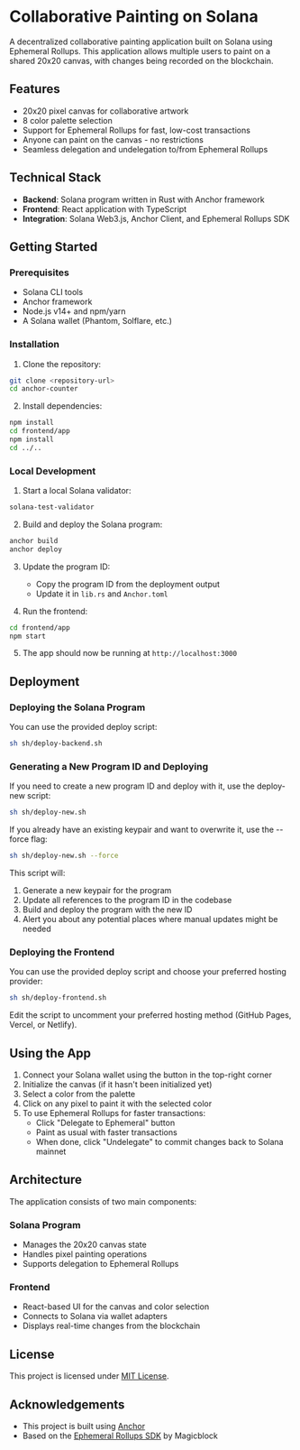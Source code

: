 # Collaborative Painting on Solana

A decentralized collaborative painting application built on Solana using Ephemeral Rollups. This application allows multiple users to paint on a shared 20x20 canvas, with changes being recorded on the blockchain.

## Features

- 20x20 pixel canvas for collaborative artwork
- 8 color palette selection
- Support for Ephemeral Rollups for fast, low-cost transactions
- Anyone can paint on the canvas - no restrictions
- Seamless delegation and undelegation to/from Ephemeral Rollups

## Technical Stack

- **Backend**: Solana program written in Rust with Anchor framework
- **Frontend**: React application with TypeScript
- **Integration**: Solana Web3.js, Anchor Client, and Ephemeral Rollups SDK

## Getting Started

### Prerequisites

- Solana CLI tools
- Anchor framework
- Node.js v14+ and npm/yarn
- A Solana wallet (Phantom, Solflare, etc.)

### Installation

1. Clone the repository:
```bash
git clone <repository-url>
cd anchor-counter
```

2. Install dependencies:
```bash
npm install
cd frontend/app
npm install
cd ../..
```

### Local Development

1. Start a local Solana validator:
```bash
solana-test-validator
```

2. Build and deploy the Solana program:
```bash
anchor build
anchor deploy
```

3. Update the program ID:
   - Copy the program ID from the deployment output
   - Update it in `lib.rs` and `Anchor.toml`

4. Run the frontend:
```bash
cd frontend/app
npm start
```

5. The app should now be running at `http://localhost:3000`

## Deployment

### Deploying the Solana Program

You can use the provided deploy script:

```bash
sh sh/deploy-backend.sh
```

### Generating a New Program ID and Deploying

If you need to create a new program ID and deploy with it, use the deploy-new script:

```bash
sh sh/deploy-new.sh
```

If you already have an existing keypair and want to overwrite it, use the --force flag:

```bash
sh sh/deploy-new.sh --force
```

This script will:
1. Generate a new keypair for the program
2. Update all references to the program ID in the codebase
3. Build and deploy the program with the new ID
4. Alert you about any potential places where manual updates might be needed

### Deploying the Frontend

You can use the provided deploy script and choose your preferred hosting provider:

```bash
sh sh/deploy-frontend.sh
```
Edit the script to uncomment your preferred hosting method (GitHub Pages, Vercel, or Netlify).

## Using the App

1. Connect your Solana wallet using the button in the top-right corner
2. Initialize the canvas (if it hasn't been initialized yet)
3. Select a color from the palette
4. Click on any pixel to paint it with the selected color
5. To use Ephemeral Rollups for faster transactions:
   - Click "Delegate to Ephemeral" button
   - Paint as usual with faster transactions
   - When done, click "Undelegate" to commit changes back to Solana mainnet

## Architecture

The application consists of two main components:

### Solana Program
- Manages the 20x20 canvas state
- Handles pixel painting operations
- Supports delegation to Ephemeral Rollups

### Frontend
- React-based UI for the canvas and color selection
- Connects to Solana via wallet adapters
- Displays real-time changes from the blockchain

## License

This project is licensed under [MIT License](LICENSE).

## Acknowledgements

- This project is built using [Anchor](https://project-serum.github.io/anchor/)
- Based on the [Ephemeral Rollups SDK](https://magicblock.gg/) by Magicblock
